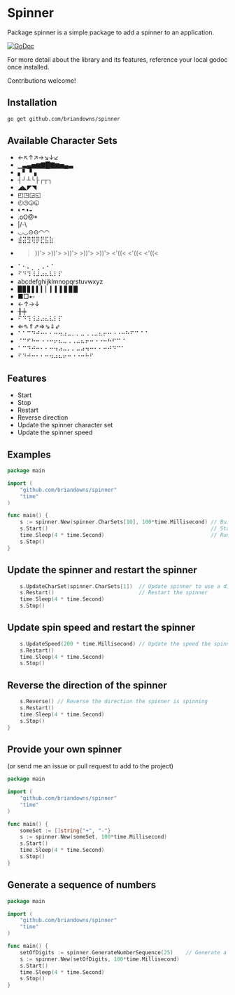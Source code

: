 # Spinner

Package spinner is a simple package to add a spinner to an application.

[![GoDoc](https://godoc.org/github.com/briandowns/spinner?status.svg)](https://godoc.org/github.com/briandowns/spinner)

For more detail about the library and its features, reference your local godoc once installed.

Contributions welcome!

## Installation

```bash
go get github.com/briandowns/spinner
```

## Available Character Sets

* ←↖↑↗→↘↓↙
* ▁▃▄▅▆▇█▇▆▅▄▃
* ▖▘▝▗
* ┤┘┴└├┌┬┐
* ◢◣◤◥
* ◰◳◲◱
* ◴◷◶◵
* ◐◓◑◒
* .oO@*
* |/-\
* ◡◡⊙⊙◠◠
* ⣾⣽⣻⢿⡿⣟⣯⣷
* >))'> >))'>  >))'>   >))'>    >))'>   <'((<  <'((< <'((<
* ⠁⠂⠄⡀⢀⠠⠐⠈
* ⠋⠙⠹⠸⠼⠴⠦⠧⠇⠏
* abcdefghijklmnopqrstuvwxyz
* ▉▊▋▌▍▎▏▎▍▌▋▊▉
* ■□▪▫
* ←↑→↓
* ╫╪
* ⠋⠙⠹⠸⠼⠴⠦⠧⠇⠏
* ⇐⇖⇑⇗⇒⇘⇓⇙
* ⠁⠁⠉⠙⠚⠒⠂⠂⠒⠲⠴⠤⠄⠄⠤⠠⠠⠤⠦⠖⠒⠐⠐⠒⠓⠋⠉⠈⠈
* ⠈⠉⠋⠓⠒⠐⠐⠒⠖⠦⠤⠠⠠⠤⠦⠖⠒⠐⠐⠒⠓⠋⠉⠈
* ⠁⠉⠙⠚⠒⠂⠂⠒⠲⠴⠤⠄⠄⠤⠴⠲⠒⠂⠂⠒⠚⠙⠉⠁
* ⠋⠙⠚⠒⠂⠂⠒⠲⠴⠦⠖⠒⠐⠐⠒⠓⠋

## Features

* Start
* Stop
* Restart
* Reverse direction
* Update the spinner character set
* Update the spinner speed

## Examples

```Go
package main

import (
	"github.com/briandowns/spinner"
	"time"
)

func main() {
	s := spinner.New(spinner.CharSets[10], 100*time.Millisecond) // Build our new spinner
	s.Start()                                                    // Start the spinner
	time.Sleep(4 * time.Second)                                  // Run for some time to simulate work
	s.Stop()
}
```

## Update the spinner and restart the spinner

```Go
	s.UpdateCharSet(spinner.CharSets[1])  // Update spinner to use a different character set
	s.Restart()                           // Restart the spinner
	time.Sleep(4 * time.Second)
	s.Stop()
```

## Update spin speed and restart the spinner

```Go
	s.UpdateSpeed(200 * time.Millisecond) // Update the speed the spinner spins at
	s.Restart()
	time.Sleep(4 * time.Second)
	s.Stop()
```

## Reverse the direction of the spinner

```Go
    s.Reverse() // Reverse the direction the spinner is spinning
    s.Restart()
    time.Sleep(4 * time.Second)
    s.Stop()
}
```

## Provide your own spinner

(or send me an issue or pull request to add to the project)

```Go
package main

import (
	"github.com/briandowns/spinner"
	"time"
)

func main() {
	someSet := []string{"+", "-"}
	s := spinner.New(someSet, 100*time.Millisecond)
	s.Start()
	time.Sleep(4 * time.Second)
	s.Stop()
}
```

## Generate a sequence of numbers

```Go
package main

import (
	"github.com/briandowns/spinner"
	"time"
)

func main() {
	setOfDigits := spinner.GenerateNumberSequence(25)    // Generate a 25 digit string of numbers
	s := spinner.New(setOfDigits, 100*time.Millisecond)
	s.Start()
	time.Sleep(4 * time.Second)
	s.Stop()
}
```
